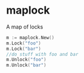 # maplock

A map of locks

```go
m := maplock.New()
m.Lock("foo")
m.Lock("bar")
//do stuff with foo and bar
m.Unlock("foo")
m.Unlock("bar")
```
